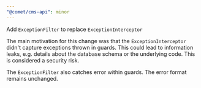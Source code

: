 ```yaml
---
"@comet/cms-api": minor
---
```


Add `ExceptionFilter` to replace `ExceptionInterceptor`

The main motivation for this change was that the `ExceptionInterceptor` didn't capture exceptions thrown in guards. This could lead to information leaks, e.g. details about the database schema or the underlying code. This is considered a security risk.

The `ExceptionFilter` also catches error within guards. The error format remains unchanged.
